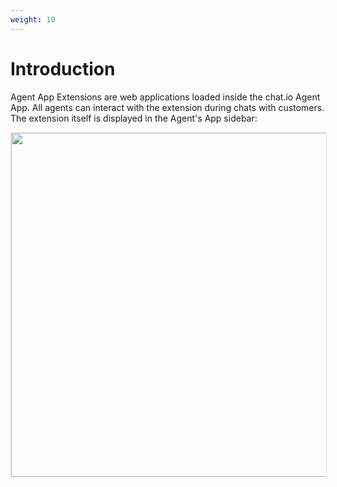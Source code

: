 ```yaml
---
weight: 10
---
```


# Introduction

Agent App Extensions are web applications loaded inside the chat.io Agent App. All agents can interact with the extension during chats with customers. The extension itself is displayed in the Agent's App sidebar:

<img src="./../assets/images/platform-agent-app-extension.png" width="550" style="border: 1px solid rgba(0,0,0,.1);margin-bottom: 30px;"/>
